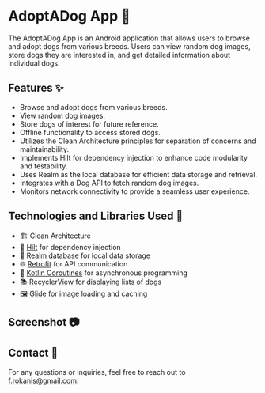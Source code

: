 # AdoptADog App 🐶

The AdoptADog App is an Android application that allows users to browse and adopt dogs from various breeds. Users can view random dog images, store dogs they are interested in, and get detailed information about individual dogs.

## Features ✨

- Browse and adopt dogs from various breeds.
- View random dog images.
- Store dogs of interest for future reference.
- Offline functionality to access stored dogs.
- Utilizes the Clean Architecture principles for separation of concerns and maintainability.
- Implements Hilt for dependency injection to enhance code modularity and testability.
- Uses Realm as the local database for efficient data storage and retrieval.
- Integrates with a Dog API to fetch random dog images.
- Monitors network connectivity to provide a seamless user experience.

## Technologies and Libraries Used 🚀

- 🏗️ Clean Architecture
- 🔗 [Hilt](https://dagger.dev/hilt/) for dependency injection
- 💾 [Realm](https://realm.io/) database for local data storage
- 🌐 [Retrofit](https://square.github.io/retrofit/) for API communication
- 🌈 [Kotlin Coroutines](https://kotlinlang.org/docs/coroutines) for asynchronous programming
- 📚 [RecyclerView](https://developer.android.com/jetpack/androidx/releases/recyclerview) for displaying lists of dogs
- 🖼️ [Glide](https://github.com/bumptech/glide) for image loading and caching

## Screenshot 📷


## Contact 📧

For any questions or inquiries, feel free to reach out to [f.rokanis@gmail.com](mailto:f.rokanis@gmail.com).


